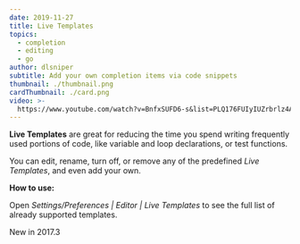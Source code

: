 ```yaml
---
date: 2019-11-27
title: Live Templates
topics:
  - completion
  - editing
  - go
author: dlsniper
subtitle: Add your own completion items via code snippets
thumbnail: ./thumbnail.png
cardThumbnail: ./card.png
video: >-
  https://www.youtube.com/watch?v=BnfxSUFD6-s&list=PLQ176FUIyIUZrbrlz4AY1V8VzBJKZyVlW&index=53
---
```


**Live Templates** are great for reducing the time you spend writing
frequently used portions of code, like variable and loop declarations,
or test functions.

You can edit, rename, turn off, or remove any of the predefined
_Live Templates_, and even add your own.

**How to use:**

Open _Settings/Preferences | Editor | Live Templates_ to see the full list
of already supported templates.

<span class="tag is-rounded">New in 2017.3</span>
